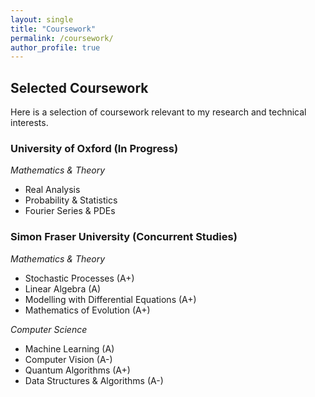 ```yaml
---
layout: single
title: "Coursework"
permalink: /coursework/
author_profile: true
---
```


## Selected Coursework

Here is a selection of coursework relevant to my research and technical interests.

### University of Oxford (In Progress)

*Mathematics & Theory*
- Real Analysis
- Probability & Statistics
- Fourier Series & PDEs

### Simon Fraser University (Concurrent Studies)

*Mathematics & Theory*
- Stochastic Processes (A+)
- Linear Algebra (A)
- Modelling with Differential Equations (A+)
- Mathematics of Evolution (A+)

*Computer Science* 
- Machine Learning (A)
- Computer Vision (A-)
- Quantum Algorithms (A+)
- Data Structures & Algorithms (A-)
